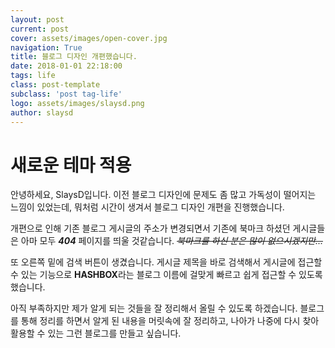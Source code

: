 ```yaml
---
layout: post
current: post
cover: assets/images/open-cover.jpg
navigation: True
title: 블로그 디자인 개편했습니다.
date: 2018-01-01 22:18:00
tags: life
class: post-template
subclass: 'post tag-life'
logo: assets/images/slaysd.png
author: slaysd
---
```

# 새로운 테마 적용
안녕하세요, SlaysD입니다. 이전 블로그 디자인에 문제도 좀 많고 가독성이 떨어지는 느낌이 있었는데, 뭐처럼 시간이 생겨서 블로그 디자인 개편을 진행했습니다.

개편으로 인해 기존 블로그 게시글의 주소가 변경되면서 기존에 북마크 하셨던 게시글들은 아마 모두 ***404*** 페이지를 띄울 것같습니다. *~~북마크를 하신 분은 많이 없으시겠지만...~~*
<!--more-->

또 오른쪽 밑에 검색 버튼이 생겼습니다. 게시글 제목을 바로 검색해서 게시글에 접근할 수 있는 기능으로 **HASHBOX**라는 블로그 이름에 걸맞게 빠르고 쉽게 접근할 수 있도록 했습니다.

아직 부족하지만 제가 알게 되는 것들을 잘 정리해서 올릴 수 있도록 하겠습니다. 블로그를 통해 정리를 하면서 알게 된 내용을 머릿속에 잘 정리하고, 나아가 나중에 다시 찾아 활용할 수 있는 그런 블로그를 만들고 싶습니다.
